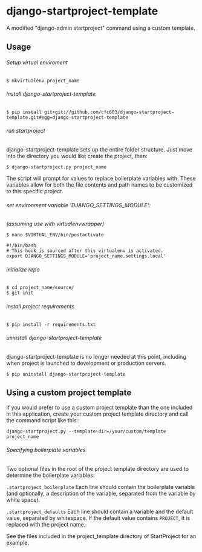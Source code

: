 # django-startproject-template

A modified "django-admin startproject" command using a custom template.

## Usage

###### Setup virtual enviroment
```
$ mkvirtualenv project_name
```

###### Install django-startproject-template
```
$ pip install git+git://github.com/cfc603/django-startproject-template.git#egg=django-startproject-template
```

###### run startproject

django-startproject-template sets up the entire folder structure. Just move into the directory you would like create the project, then:
```
$ django-startproject.py project_name
```
The script will prompt for values to replace boilerplate variables with. These
variables allow for both the file contents and path names to be customized to
this specific project.

###### set environment variable 'DJANGO_SETTINGS_MODULE':

*(assuming use with virtualenvwrapper)*
```
$ nano $VIRTUAL_ENV/bin/postactivate
```
```shell
#!/bin/bash
# This hook is sourced after this virtualenv is activated.
export DJANGO_SETTINGS_MODULE='project_name.settings.local'
```

###### initialize repo
```
$ cd project_name/source/
$ git init
```

###### install project requirements
```
$ pip install -r requirements.txt
```

###### uninstall django-startproject-template
django-startproject-template is no longer needed at this point, including when project is launched to development or production servers.
```
$ pip uninstall django-startproject-template
```

## Using a custom project template

If you would prefer to use a custom project template than the one included in
this application, create your custom project template directory and call the
command script like this::

    django-startproject.py --template-dir=/your/custom/template project_name

###### Specifying boilerplate variables

Two optional files in the root of the project template directory are used to
determine the boilerplate variables:

``.startproject_boilerplate``
    Each line should contain the boilerplate variable (and optionally, a
    description of the variable, separated from the variable by white space).

``.startproject_defaults``
    Each line should contain a variable and the default value, separated by
    whitespace. If the default value contains ``PROJECT``, it is replaced with
    the project name.

See the files included in the project_template directory of StartProject for
an example.
